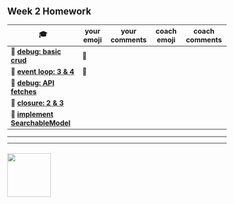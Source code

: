 ## Week 2 Homework

| :mortar_board: | your emoji | your comments | coach emoji | coach comments |
| --- | --- | --- | --- | --- |
| :egg: __[debug: basic crud](./debug-basic-crud)__ |:egg: | | | |
| :egg: __[event loop: 3 & 4](../exercises-event-loop)__ |:egg: | | | |
| :hatching_chick: __[debug: API fetches](./debug-api-fetches)__ | | | | |
| :hatching_chick: __[closure: 2 & 3](../exercises-closure)__ | | | | |
| :hatched_chick: __[implement SearchableModel](./searchable-model)__ | | | | |

___
___
### <a href="https://hackyourfuture.be" target="_blank"><img src="https://pbs.twimg.com/profile_images/984474625009741824/Bs_qKx6-_400x400.jpg" width="100" height="100"></img></a>
